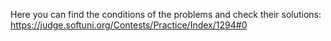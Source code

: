 Here you can find the conditions of the problems and check their solutions:
https://judge.softuni.org/Contests/Practice/Index/1294#0